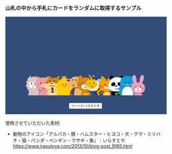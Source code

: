 ### 山札の中から手札にカードをランダムに取得するサンプル

![](images/0.gif)

使用させていただいた素材:

- 動物のアイコン「アルパカ・豚・ハムスター・ヒヨコ・犬・クマ・ミツバチ・猫・パンダ・ペンギン・ウサギ・象」｜いらすとや https://www.irasutoya.com/2013/10/blog-post_9165.html
